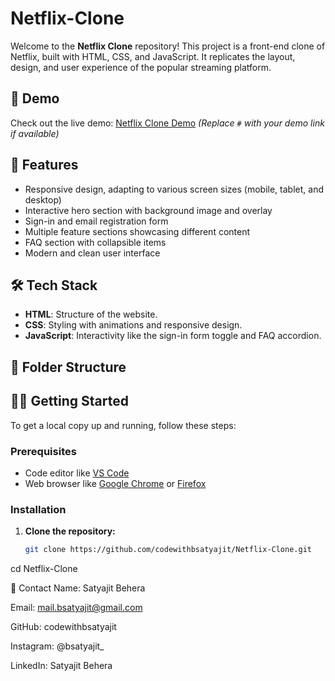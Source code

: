 # Netflix-Clone

Welcome to the **Netflix Clone** repository! This project is a front-end clone of Netflix, built with HTML, CSS, and JavaScript. It replicates the layout, design, and user experience of the popular streaming platform.

## 🌟 Demo

Check out the live demo: [Netflix Clone Demo](#) *(Replace `#` with your demo link if available)*

## 🚀 Features

- Responsive design, adapting to various screen sizes (mobile, tablet, and desktop)
- Interactive hero section with background image and overlay
- Sign-in and email registration form
- Multiple feature sections showcasing different content
- FAQ section with collapsible items
- Modern and clean user interface

## 🛠️ Tech Stack

- **HTML**: Structure of the website.
- **CSS**: Styling with animations and responsive design.
- **JavaScript**: Interactivity like the sign-in form toggle and FAQ accordion.

## 📂 Folder Structure


## 🧑‍💻 Getting Started

To get a local copy up and running, follow these steps:

### Prerequisites

- Code editor like [VS Code](https://code.visualstudio.com/)
- Web browser like [Google Chrome](https://www.google.com/chrome/) or [Firefox](https://www.mozilla.org/en-US/firefox/new/)

### Installation

1. **Clone the repository:**

   ```bash
   git clone https://github.com/codewithbsatyajit/Netflix-Clone.git
cd Netflix-Clone

📧 Contact
Name: Satyajit Behera

Email: mail.bsatyajit@gmail.com

GitHub: codewithbsatyajit

Instagram: @bsatyajit_

LinkedIn: Satyajit Behera

